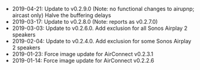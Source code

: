 - 2019-04-21: Update to v0.2.9.0 (Note: no functional changes to airupnp; aircast only)
              Halve the buffering delays 
- 2019-03-17: Update to v0.2.8.0 (Note: reports as v0.2.7.0)
- 2019-03-03: Update to v0.2.6.0. Add exclusion for all Sonos Airplay 2 speakers
- 2019-02-04: Update to v0.2.4.0. Add exclusion for some Sonos Airplay 2 speakers
- 2019-01-23: Force image update for AirConnect v0.2.3.1
- 2019-01-14: Force image update for AirConnect v0.2.2.6